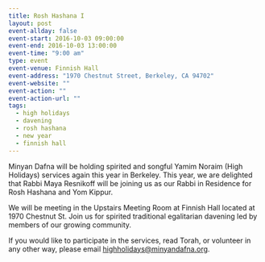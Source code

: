```yaml
---
title: Rosh Hashana I
layout: post
event-allday: false
event-start: 2016-10-03 09:00:00
event-end: 2016-10-03 13:00:00
event-time: "9:00 am"
type: event
event-venue: Finnish Hall
event-address: "1970 Chestnut Street, Berkeley, CA 94702"
event-website: ""
event-action: ""
event-action-url: ""
tags:
  - high holidays
  - davening
  - rosh hashana
  - new year
  - finnish hall
---
```


Minyan Dafna will be holding spirited and songful Yamim Noraim (High Holidays) services again this year in Berkeley. This year, we are delighted that Rabbi Maya Resnikoff will be joining us as our Rabbi in Residence for Rosh Hashana and Yom Kippur.

We will be meeting in the Upstairs Meeting Room at Finnish Hall located at 1970 Chestnut St. Join us for spirited traditional egalitarian davening led by members of our growing community.

If you would like to participate in the services, read Torah, or volunteer in any other way, please email highholidays@minyandafna.org.